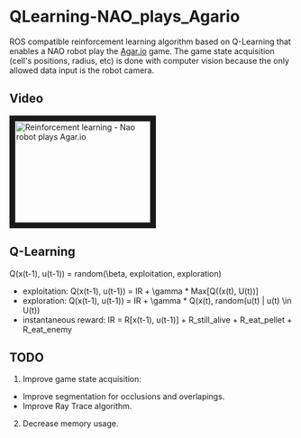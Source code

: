 # QLearning-NAO_plays_Agario
ROS compatible reinforcement learning algorithm based on Q-Learning that enables a NAO robot play the [Agar.io](http://agar.io/) game. The game state acquisition (cell's positions, radius, etc) is done with computer vision because the only allowed data input is the robot camera.

## Video
<a href="http://www.youtube.com/watch?feature=player_embedded&v=ihTgj4SA-ME
" target="_blank"><img src="http://img.youtube.com/vi/ihTgj4SA-ME/0.jpg" 
alt="Reinforcement learning - Nao robot plays Agar.io" width="240" height="180" border="10" /></a>


## Q-Learning
Q(x(t-1), u(t-1)) = random(\beta, exploitation, exploration) 
* exploitation: Q(x(t-1), u(t-1)) = IR + \gamma * Max[Q((x(t), U(t))]
* exploration: Q(x(t-1), u(t-1)) = IR + \gamma * Q(x(t), random(u(t) | u(t) \in U(t))
* instantaneous reward: IR = R[x(t-1), u(t-1)] + R_still_alive + R_eat_pellet + R_eat_enemy

## TODO
1. Improve game state acquisition:
  * Improve segmentation for occlusions and overlapings.
  * Improve Ray Trace algorithm.
2. Decrease memory usage.
 
